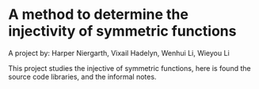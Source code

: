 # A method to determine the injectivity of symmetric functions
A project by: Harper Niergarth, Vixail Hadelyn, Wenhui Li, Wieyou Li

This project studies the injective of symmetric functions, here is found the source code libraries, and the informal notes.
